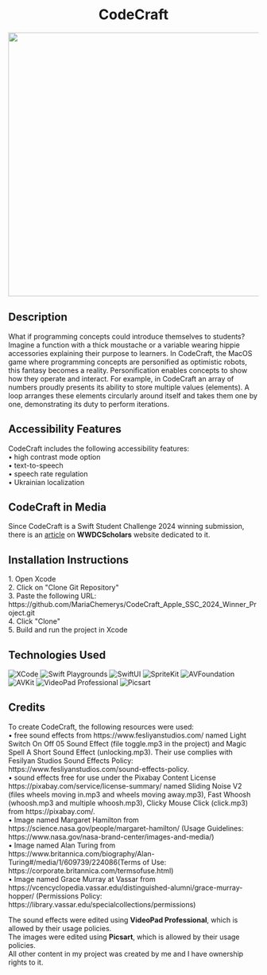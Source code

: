 <h1 align="center">CodeCraft</h1>
<p align="center">
<img src="https://github.com/MariaChemerys/CodeCraft_Apple_SSC_2024_Winner_Project/blob/main/CodeCraft%20GIF.gif" width="800" height="530"/>
</p>

<h2>Description</h2>
What if programming concepts could introduce themselves to students? Imagine a function with a thick moustache or a variable wearing hippie accessories explaining their purpose to learners.
In CodeCraft, the MacOS game where programming concepts are personified as optimistic robots, this fantasy becomes a reality. Personification enables concepts to show how they operate and
interact. For example, in CodeCraft an array of numbers proudly presents its ability to store multiple values (elements). A loop arranges these elements circularly around itself and takes
them one by one, demonstrating its duty to perform iterations.

<h2>Accessibility Features</h2>
CodeCraft includes the following accessibility features:<br>
• high contrast mode option<br>
• text-to-speech<br>
• speech rate regulation<br>
• Ukrainian localization<br>

<h2>CodeCraft in Media</h2>
Since CodeCraft is a Swift Student Challenge 2024 winning submission, there is an <a href="https://www.wwdcscholars.com/s/AF0E97E9-56FA-48F4-9AD1-B34692D4F326/2024">article</a> on
<b>WWDCScholars</b> website dedicated to it.

<h2>Installation Instructions</h2>
1. Open Xcode<br>
2. Click on "Clone Git Repository"<br>
3. Paste the following URL: https://github.com/MariaChemerys/CodeCraft_Apple_SSC_2024_Winner_Project.git <br>
4. Click "Clone"<br>
5. Build and run the project in Xcode<br>

<h2>Technologies Used</h2>
<p align="left">
  <img src="https://img.shields.io/badge/XCode-blue?style=for-the-badge&logo=#5B4638" alt="XCode" />
  <img src="https://img.shields.io/badge/Swift%20Playgrounds-fc5c17?style=for-the-badge" alt="Swift Playgrounds" />
  <img src="https://img.shields.io/badge/SwiftUI-fffb0a?style=for-the-badge&logo=#5B4638" alt="SwiftUI" />
  <img src="https://img.shields.io/badge/SpriteKit-17fce2?style=for-the-badge" alt="SpriteKit" />
  <img src="https://img.shields.io/badge/AVFoundation-ff0f83?style=for-the-badge" alt="AVFoundation" />
  <img src="https://img.shields.io/badge/AVKit-9ecdff?style=for-the-badge" alt="AVKit" />
  <img src="https://img.shields.io/badge/VideoPad%20Professional-09ad03?style=for-the-badge" alt="VideoPad Professional" />
  <img src="https://img.shields.io/badge/Picsart-ee33ff?style=for-the-badge" alt="Picsart" />
</p>
<h2>Credits</h2>
To create CodeCraft, the following resources were used: <br>
• free sound effects from https://www.fesliyanstudios.com/ named Light Switch On Off 05 Sound Effect (file toggle.mp3 in the project) and Magic Spell A Short Sound Effect (unlocking.mp3). Their use complies with Fesilyan Studios Sound Effects Policy: https://www.fesliyanstudios.com/sound-effects-policy. <br>
• sound effects free for use under the Pixabay Content License https://pixabay.com/service/license-summary/ named Sliding Noise V2 (files wheels moving in.mp3 and wheels moving away.mp3), Fast Whoosh (whoosh.mp3 and multiple whoosh.mp3), Clicky Mouse Click (click.mp3) from https://pixabay.com/. <br>
• Image named Margaret Hamilton from https://science.nasa.gov/people/margaret-hamilton/ (Usage Guidelines: https://www.nasa.gov/nasa-brand-center/images-and-media/) <br>
• Image named Alan Turing from https://www.britannica.com/biography/Alan-Turing#/media/1/609739/224086(Terms of Use: https://corporate.britannica.com/termsofuse.html) <br>
• Image named Grace Murray at Vassar from https://vcencyclopedia.vassar.edu/distinguished-alumni/grace-murray-hopper/ (Permissions Policy: https://library.vassar.edu/specialcollections/permissions) <br>

The sound effects were edited using <b>VideoPad Professional</b>, which is allowed by their usage policies. <br>
The images were edited using <b>Picsart</b>, which is allowed by their usage policies. <br>
All other content in my project was created by me and I have ownership rights to it.<br>
